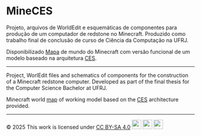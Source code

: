 # MineCES
Projeto, arquivos de WorldEdit e esquemáticas de componentes para produção de um computador de redstone no Minecraft. Produzido como trabalho final de conclusão de curso de Ciência da Computação na UFRJ.

Disponibilizado [Mapa](/Mapas/MineCES%20v2.zip) de mundo do Minecraft com versão funcional de um modelo baseado na arquitetura [CES](https://dcc.ufrj.br/~cp/CES/0CES.htm).

---

Project, WorlEdit files and schematics of components for the construction of a Minecraft redstone computer. Developed as part of the final thesis for the Computer Science Bachelor at UFRJ.

Minecraft world [map](/Mapas/MineCES%20v2.zip) of working model based on the [CES](https://dcc.ufrj.br/~cp/CES/0CES.htm) architecture provided.

---

© 2025 This work is licensed under <a href="https://creativecommons.org/licenses/by-sa/4.0/">CC BY-SA 4.0</a>
<img src="https://mirrors.creativecommons.org/presskit/icons/cc.svg" alt="" height="25">
<img src="https://mirrors.creativecommons.org/presskit/icons/by.svg" alt="" height="25">
<img src="https://mirrors.creativecommons.org/presskit/icons/sa.svg" alt="" height="25">
